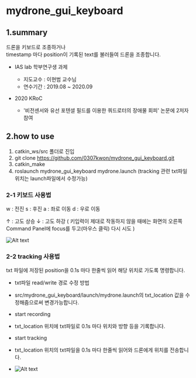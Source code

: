 mydrone_gui_keyboard
========================

1.summary
---------------
드론을 키보드로 조종하거나  
timestamp 마다 position이 기록된 text를 불러들여 드론을 조종합니다.


* IAS lab 학부연구생 과제  
  * 지도교수 : 이현범 교수님  
  * 연수기간 : 2019.08 ~ 2020.09  


* 2020 KRoC
  * '비전센서와 유선 포텐셜 필드를 이용한 쿼드로터의 장애물 회피' 논문에 2저자 참여


2.how to use
-----------------
1. catkin_ws/src 폴더로 진입
2. git clone https://github.com/0307kwon/mydrone_gui_keyboard.git
3. catkin_make
4. roslaunch mydrone_gui_keyboard mydrone.launch
(tracking 관련 txt파일 위치는 launch파일에서 수정가능)

### 2-1 키보드 사용법
 w : 전진
 s : 후진
 a : 좌로 이동
 d : 우로 이동

 ↑ : 고도 상승
 ↓ : 고도 하강
 ( 키입력이 제대로 작동하지 않을 때에는 화면의 오른쪽 Command Panel에 focus를 두고(마우스 클릭) 다시 시도 )

![Alt text](/image/keyboard.gif "keyboard")


### 2-2 tracking 사용법
 txt 파일에 저장된 position을 0.1s 마다 한줄씩 읽어 해당 위치로 가도록 명령합니다.

* txt파일 read/write 경로 수정 방법
 * src/mydrone_gui_keyboard/launch/mydrone.launch의 txt_location 값을 수정해줌으로써 변경가능합니다.

* start recording 
 * txt_location 위치에 txt파일로 0.1s 마다 위치와 방향 등을 기록합니다.

* start tracking
 * txt_location 위치의 txt파일을 0.1s 마다 한줄씩 읽어와 드론에게 위치를 전송합니다.
 * ![Alt text](/image/tracking.gif "tracking")


